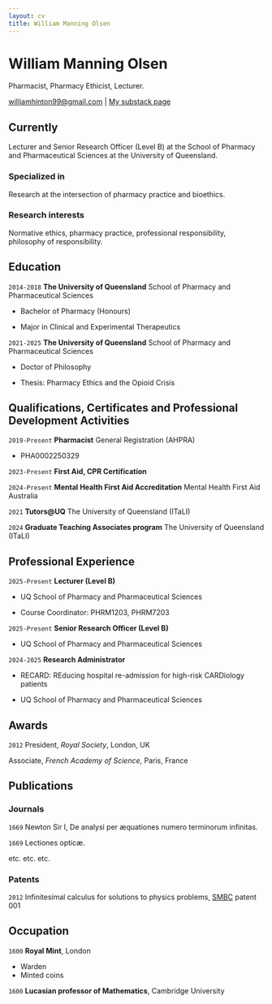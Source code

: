 ```yaml
---
layout: cv
title: William Manning Olsen
---
```

# William Manning Olsen
Pharmacist, Pharmacy Ethicist, Lecturer.

<div id="webaddress">
<a href="williamhinton99@gmail.com">williamhinton99@gmail.com</a>
| <a href="https://williamolsen.substack.com/">My substack page</a>
</div>


## Currently

Lecturer and Senior Research Officer (Level B) at the School of Pharmacy and Pharmaceutical Sciences at the University of Queensland.

### Specialized in

Research at the intersection of pharmacy practice and bioethics.


### Research interests

Normative ethics, pharmacy practice, professional responsibility, philosophy of responsibility.


## Education

`2014-2018`
__The University of Queensland__ School of Pharmacy and Pharmaceutical Sciences

- Bachelor of Pharmacy (Honours)

- Major in Clinical and Experimental Therapeutics


`2021-2025`
__The University of Queensland__ School of Pharmacy and Pharmaceutical Sciences

- Doctor of Philosophy

- Thesis: Pharmacy Ethics and the Opioid Crisis

## Qualifications, Certificates and Professional Development Activities

`2019-Present`
__Pharmacist__ General Registration (AHPRA)

- PHA0002250329

`2023-Present`
__First Aid, CPR Certification__

`2024-Present`
__Mental Health First Aid Accreditation__ Mental Health First Aid Australia

`2021`
__Tutors@UQ__ The University of Queensland (ITaLI)

`2024`
__Graduate Teaching Associates program__ The University of Queensland (ITaLI)

## Professional Experience

`2025-Present`
__Lecturer (Level B)__

- UQ School of Pharmacy and Pharmaceutical Sciences

- Course Coordinator: PHRM1203, PHRM7203

`2025-Present`
__Senior Research Officer (Level B)__

- UQ School of Pharmacy and Pharmaceutical Sciences

`2024-2025`
__Research Administrator__

- RECARD: REducing hospital re-admission for high-risk CARDiology patients 
  
- UQ School of Pharmacy and Pharmaceutical Sciences

## Awards

`2012`
President, *Royal Society*, London, UK

Associate, *French Academy of Science*, Paris, France



## Publications

<!-- A list is also available [online](http://scholar.google.co.uk/citations?user=LTOTl0YAAAAJ) -->

### Journals

`1669`
Newton Sir I, De analysi per æquationes numero terminorum infinitas. 

`1669`
Lectiones opticæ.

etc. etc. etc.

### Patents

`2012`
Infinitesimal calculus for solutions to physics problems, [SMBC](http://www.techdirt.com/articles/20121011/09312820678/if-patents-had-been-around-time-newton.shtml) patent 001


## Occupation

`1600`
__Royal Mint__, London

- Warden
- Minted coins

`1600`
__Lucasian professor of Mathematics__, Cambridge University



<!-- ### Footer

Last updated: May 2013 -->


